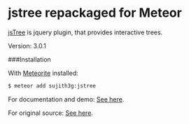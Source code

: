 jstree repackaged for Meteor
======

<a href="http://www.jstree.com/">jsTree</a> is jquery plugin, that provides interactive trees.

Version: 3.0.1

###Installation

With [Meteorite](https://github.com/oortcloud/meteorite) installed:

```sh 
$ meteor add sujith3g:jstree
```

For documentation and demo: [See here](http://www.jstree.com/demo/).

For original source: [See here](https://github.com/vakata/jstree).
